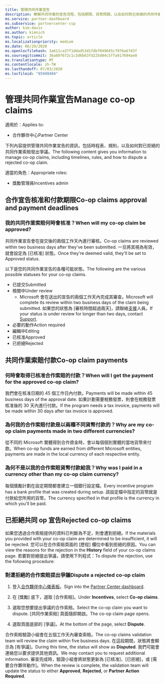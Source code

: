 ```yaml
---
title: 管理共同作業宣告
description: 瞭解共同作業的宣告流程，包括期限、貨幣問題，以及如何對已拒絕的共同作業索賠提出爭議。
ms.service: partner-dashboard
ms.subservice: partnercenter-csp
author: kim-davis
ms.author: kimnich
ms.topic: article
ms.localizationpriority: medium
ms.date: 06/29/2020
ms.openlocfilehash: 3a611ca37f1ddad53d1fdbf049645c7976a67d3f
ms.sourcegitcommit: 36a60f672c1c3d6b63fd225d04c5ffa917694ae0
ms.translationtype: MT
ms.contentlocale: zh-TW
ms.lasthandoff: 07/03/2020
ms.locfileid: "85949494"
---
```

# <a name="manage-co-op-claims"></a><span data-ttu-id="c6cf7-103">管理共同作業宣告</span><span class="sxs-lookup"><span data-stu-id="c6cf7-103">Manage co-op claims</span></span>

<span data-ttu-id="c6cf7-104">適用於︰</span><span class="sxs-lookup"><span data-stu-id="c6cf7-104">Applies to:</span></span>

- <span data-ttu-id="c6cf7-105">合作夥伴中心</span><span class="sxs-lookup"><span data-stu-id="c6cf7-105">Partner Center</span></span>

<span data-ttu-id="c6cf7-106">下列內容提供管理共同作業宣告的資訊，包括時程表、規則，以及如何對已拒絕的共同作業索賠發出爭議。</span><span class="sxs-lookup"><span data-stu-id="c6cf7-106">The following content gives you information to manage co-op claims, including timelines, rules, and how to dispute a rejected co-op claim.</span></span>

<span data-ttu-id="c6cf7-107">適當的角色：</span><span class="sxs-lookup"><span data-stu-id="c6cf7-107">Appropriate roles:</span></span>

- <span data-ttu-id="c6cf7-108">獎勵管理員</span><span class="sxs-lookup"><span data-stu-id="c6cf7-108">Incentives admin</span></span>

## <a name="co-op-claims-approval-and-payment-deadlines"></a><span data-ttu-id="c6cf7-109">合作宣告核准和付款期限</span><span class="sxs-lookup"><span data-stu-id="c6cf7-109">Co-op claims approval and payment deadlines</span></span>

### <a name="when-will-my-co-op-claim-be-approved"></a><span data-ttu-id="c6cf7-110">我的共同作業索賠何時會核准？</span><span class="sxs-lookup"><span data-stu-id="c6cf7-110">When will my co-op claim be approved?</span></span>

<span data-ttu-id="c6cf7-111">共同作業宣告會在提交後的兩個工作天內進行審核。</span><span class="sxs-lookup"><span data-stu-id="c6cf7-111">Co-op claims are reviewed within two business days after they've been submitted.</span></span> <span data-ttu-id="c6cf7-112">一旦將其視為有效，就會設定為 [已核准] 狀態。</span><span class="sxs-lookup"><span data-stu-id="c6cf7-112">Once they're deemed valid, they'll be set to Approved status.</span></span>  

<span data-ttu-id="c6cf7-113">以下是您的共同作業宣告的各種可能狀態。</span><span class="sxs-lookup"><span data-stu-id="c6cf7-113">The following are the various possible statuses for your co-op claims.</span></span>

- <span data-ttu-id="c6cf7-114">已提交</span><span class="sxs-lookup"><span data-stu-id="c6cf7-114">Submitted</span></span>
- <span data-ttu-id="c6cf7-115">檢閱中</span><span class="sxs-lookup"><span data-stu-id="c6cf7-115">Under review</span></span>
  - <span data-ttu-id="c6cf7-116">Microsoft 會在送出的宣告的兩個工作天內完成其審查。</span><span class="sxs-lookup"><span data-stu-id="c6cf7-116">Microsoft will complete its review within two business days of the claim being submitted.</span></span> <span data-ttu-id="c6cf7-117">如果您的狀態為 [審核時間超過兩天]，請聯絡[支援](https://partner.microsoft.com/dashboard/support/incentives/servicerequests?category=incentives)人員。</span><span class="sxs-lookup"><span data-stu-id="c6cf7-117">If your status is under review for longer than two days, contact [Support](https://partner.microsoft.com/dashboard/support/incentives/servicerequests?category=incentives).</span></span>
- <span data-ttu-id="c6cf7-118">必要的動作</span><span class="sxs-lookup"><span data-stu-id="c6cf7-118">Action required</span></span>
- <span data-ttu-id="c6cf7-119">編輯中</span><span class="sxs-lookup"><span data-stu-id="c6cf7-119">Editing</span></span>
- <span data-ttu-id="c6cf7-120">已核准</span><span class="sxs-lookup"><span data-stu-id="c6cf7-120">Approved</span></span>
- <span data-ttu-id="c6cf7-121">已拒絕</span><span class="sxs-lookup"><span data-stu-id="c6cf7-121">Rejected</span></span>

## <a name="co-op-claim-payments"></a><span data-ttu-id="c6cf7-122">共同作業索賠付款</span><span class="sxs-lookup"><span data-stu-id="c6cf7-122">Co-op claim payments</span></span>

### <a name="when-will-i-get-the-payment-for-the-approved-co-op-claim"></a><span data-ttu-id="c6cf7-123">何時會取得已核准合作索賠的付款？</span><span class="sxs-lookup"><span data-stu-id="c6cf7-123">When will I get the payment for the approved co-op claim?</span></span>

<span data-ttu-id="c6cf7-124">我們會在核准日期的 45 個工作日內付款。</span><span class="sxs-lookup"><span data-stu-id="c6cf7-124">Payments will be made within 45 business days of the approval date.</span></span> <span data-ttu-id="c6cf7-125">如果計劃需要稅務發票，則會在稅務發票核准後的 30 天內進行付款。</span><span class="sxs-lookup"><span data-stu-id="c6cf7-125">If the program needs a tax invoice, payments will be made within 30 days after tax invoice is approved.</span></span>

### <a name="why-are-my-co-op-claim-payments-made-in-two-different-currencies"></a><span data-ttu-id="c6cf7-126">為何我的合作索賠付款是以兩種不同貨幣付款的？</span><span class="sxs-lookup"><span data-stu-id="c6cf7-126">Why are my co-op claim payments made in two different currencies?</span></span>

<span data-ttu-id="c6cf7-127">從不同的 Microsoft 實體得到合作資金時，會以每個個別實體的當地貨幣來付款。</span><span class="sxs-lookup"><span data-stu-id="c6cf7-127">When co-op funds are earned from different Microsoft entities, payments are made in the local currency of each respective entity.</span></span>  

### <a name="why-was-i-paid-in-a-currency-other-than-my-co-op-claim-currency"></a><span data-ttu-id="c6cf7-128">為何不是以我的合作索賠貨幣付款給我？</span><span class="sxs-lookup"><span data-stu-id="c6cf7-128">Why was I paid in a currency other than my co-op claim currency?</span></span>

<span data-ttu-id="c6cf7-129">每個獎勵計劃在設定期間都會建立一個銀行設定檔。</span><span class="sxs-lookup"><span data-stu-id="c6cf7-129">Every incentive program has a bank profile that was created during setup.</span></span> <span data-ttu-id="c6cf7-130">該設定檔中指定的貨幣就是付款給您所用的貨幣。</span><span class="sxs-lookup"><span data-stu-id="c6cf7-130">The currency specified in that profile is the currency in which you’ll be paid.</span></span>

## <a name="rejected-co-op-claims"></a><span data-ttu-id="c6cf7-131">已拒絕共同 op 宣告</span><span class="sxs-lookup"><span data-stu-id="c6cf7-131">Rejected co-op claims</span></span>

<span data-ttu-id="c6cf7-132">如果您透過合作索賠提供的資料已判斷為不足，則會遭到拒絕。</span><span class="sxs-lookup"><span data-stu-id="c6cf7-132">If the materials you provided with your co-op claim are determined to be insufficient, it will be rejected.</span></span> <span data-ttu-id="c6cf7-133">您可以在合作索賠頁面的 [歷程] 欄位中看到拒絕的原因。</span><span class="sxs-lookup"><span data-stu-id="c6cf7-133">You can view the reasons for the rejection in the **History** field of your co-op claims page.</span></span> <span data-ttu-id="c6cf7-134">若要對拒絕提出爭議，請使用下列程式：</span><span class="sxs-lookup"><span data-stu-id="c6cf7-134">To dispute the rejection, use the following procedure:</span></span>

### <a name="dispute-a-rejected-co-op-claim"></a><span data-ttu-id="c6cf7-135">對遭拒絕的合作索賠提出爭議</span><span class="sxs-lookup"><span data-stu-id="c6cf7-135">Dispute a rejected co-op claim</span></span>

1. <span data-ttu-id="c6cf7-136">登入[合作夥伴中心儀表板](https://partner.microsoft.com/dashboard/)。</span><span class="sxs-lookup"><span data-stu-id="c6cf7-136">Sign into the [Partner Center dashboard](https://partner.microsoft.com/dashboard/).</span></span>

2. <span data-ttu-id="c6cf7-137">在 [獎勵] 底下，選取 [合作索賠]。</span><span class="sxs-lookup"><span data-stu-id="c6cf7-137">Under **Incentives**, select **Co-op claims**.</span></span>

3. <span data-ttu-id="c6cf7-138">選取您想要提出爭議的合作索賠。</span><span class="sxs-lookup"><span data-stu-id="c6cf7-138">Select the co-op claim you want to dispute.</span></span> <span data-ttu-id="c6cf7-139">[共同作業索賠] 頁面隨即開啟。</span><span class="sxs-lookup"><span data-stu-id="c6cf7-139">The co-op claim page opens.</span></span>

4. <span data-ttu-id="c6cf7-140">選取頁面底部的 [爭議]。</span><span class="sxs-lookup"><span data-stu-id="c6cf7-140">At the bottom of the page, select **Dispute**.</span></span>

<span data-ttu-id="c6cf7-141">合作索賠驗證小組會在五個工作天內審查索賠。</span><span class="sxs-lookup"><span data-stu-id="c6cf7-141">The co-op claims validation team will review the claim within five business days.</span></span> <span data-ttu-id="c6cf7-142">在這段期間，狀態將會顯示為 [有爭議]。</span><span class="sxs-lookup"><span data-stu-id="c6cf7-142">During this time, the status will show as **Disputed**.</span></span> <span data-ttu-id="c6cf7-143">我們可能會連絡您以要求提供其他資訊。</span><span class="sxs-lookup"><span data-stu-id="c6cf7-143">We may contact you to request additional information.</span></span> <span data-ttu-id="c6cf7-144">審查完成時，驗證小組會將狀態更新為 [已核准]、[已拒絕]，或 [需要合作夥伴動作]。</span><span class="sxs-lookup"><span data-stu-id="c6cf7-144">When the review is complete, the validation team will update the status to either **Approved**, **Rejected**, or **Partner Action Required**.</span></span>
